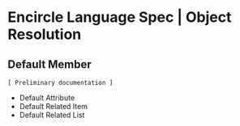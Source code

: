 ﻿Encircle Language Spec | Object Resolution
========================================

Default Member
--------------

`[ Preliminary documentation ]`

- Default Attribute
- Default Related Item
- Default Related List


